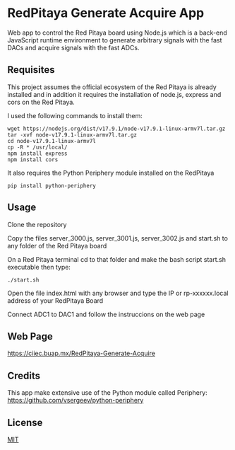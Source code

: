 # RedPitaya Generate Acquire App
Web app to control the Red Pitaya board using Node.js which is a back-end JavaScript runtime environment to 
generate arbitrary signals with the fast DACs and acquire signals with the fast ADCs.


## Requisites

This project assumes the official ecosystem of the Red Pitaya is already installed and in addition it requires the installation of node.js,  express and cors on the Red Pitaya.

I used the following commands to install them:

    wget https://nodejs.org/dist/v17.9.1/node-v17.9.1-linux-armv7l.tar.gz
    tar -xvf node-v17.9.1-linux-armv7l.tar.gz
    cd node-v17.9.1-linux-armv7l 
    cp -R * /usr/local/
    npm install express
    npm install cors
    
 It also requires the Python Periphery module installed on the RedPitaya
 
    pip install python-periphery 
    
## Usage

Clone the repository
    
Copy the files server_3000.js, server_3001.js, server_3002.js and start.sh to any folder of the Red Pitaya board
    
On a Red Pitaya terminal cd to that folder and make the bash script start.sh executable then type: 

    ./start.sh
    
Open the file index.html with any browser and type the IP or rp-xxxxxx.local address of your RedPitaya Board
    
Connect ADC1 to DAC1 and follow the instruccions on the web page

## Web Page

https://ciiec.buap.mx/RedPitaya-Generate-Acquire

## Credits

This app make extensive use of the Python module called Periphery: https://github.com/vsergeev/python-periphery
    
## License

[MIT](LICENSE)
